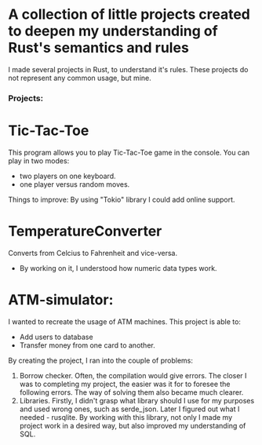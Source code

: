 # A collection of little projects created to deepen my understanding of Rust's semantics and rules
I made several projects in Rust, to understand it's rules. These projects do not represent any common usage, but mine. 

### Projects: 

# Tic-Tac-Toe
This program allows you to play Tic-Tac-Toe game in the console. 
You can play in two modes:
- two players on one keyboard.
- one player versus random moves.

Things to improve:
By using "Tokio" library I could add online support. 

# TemperatureConverter
Converts from Celcius to Fahrenheit and vice-versa.
- By working on it, I understood how numeric data types work.

# ATM-simulator: 
I wanted to recreate the usage of ATM machines. This project is able to:
- Add users to database
- Transfer money from one card to another.
  
By creating the project, I ran into the couple of problems:
1. Borrow checker. Often, the compilation would give errors. The closer I was to completing my project, the easier was it for  to foresee the following errors. The way of solving them also became much clearer.
2. Libraries. Firstly, I didn't grasp what library should I use for my purposes and used wrong ones, such as serde_json. Later I figured out what I needed - rusqlite. By working with this library, not only I made my project work in a desired way, but also improved my understanding of SQL.
